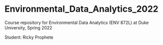 # Environmental_Data_Analytics_2022

Course repository for Environmental Data Analytics (ENV 872L) at Duke University, Spring 2022

Student: Ricky Prophete
